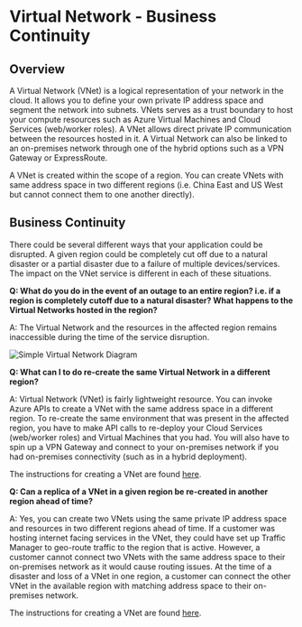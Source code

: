 <properties
    pageTitle="What to do in the event of an Azure service disruption impacting Azure Virtual Networks | Azure"
    description="Learn what to do in the event of an Azure service disruption impacting Azure Virtual Networks."
    services="virtual-network"
    documentationcenter=""
    author="NarayanAnnamalai"
    manager="jefco"
    editor="" />
<tags
    ms.assetid="ad260ab9-d873-43b3-8896-f9a1db9858a5"
    ms.service="virtual-network"
    ms.workload="virtual-network"
    ms.tgt_pltfrm="na"
    ms.devlang="na"
    ms.topic="article"
    ms.date="05/16/2016"
    wacn.date=""
    ms.author="narayan;aglick" />

# Virtual Network - Business Continuity
## Overview
A Virtual Network (VNet) is a logical representation of your network in the cloud. It allows you to define your own private IP address space and segment the network into subnets. VNets serves as a trust boundary to host your compute resources such as Azure Virtual Machines and Cloud Services (web/worker roles). A VNet allows direct private IP communication between the resources hosted in it. A Virtual Network can also be linked to an on-premises network through one of the hybrid options such as a VPN Gateway or ExpressRoute.

A VNet is created within the scope of a region. You can create VNets with same address space in two different regions (i.e. China East and US West but cannot connect them to one another directly). 

## Business Continuity
There could be several different ways that your application could be disrupted. A given region could be completely cut off due to a natural disaster or a partial disaster due to a failure of multiple devices/services. The impact on the VNet service is different in each of these situations.

**Q: What do you do in the event of an outage to an entire region? i.e. if a region is completely cutoff due to a natural disaster? What happens to the Virtual Networks hosted in the region?**

A: The Virtual Network and the resources in the affected region remains inaccessible during the time of the service disruption.

![Simple Virtual Network Diagram](./media/virtual-network-disaster-recovery-guidance/vnet.png)

**Q: What can I to do re-create the same Virtual Network in a different region?**

A: Virtual Network (VNet) is fairly lightweight resource. You can invoke Azure APIs to create a VNet with the same address space in a different region. To re-create the same environment that was present in the affected region, you have to make API calls to re-deploy your Cloud Services (web/worker roles) and Virtual Machines that you had. You will also have to spin up a VPN Gateway and connect to your on-premises network if you had on-premises connectivity (such as in a hybrid deployment).

The instructions for creating a VNet are found [here](/documentation/articles/virtual-networks-create-vnet-arm-pportal/). 

**Q: Can a replica of a VNet in a given region be re-created in another region ahead of time?**

A: Yes, you can create two VNets using the same private IP address space and resources in two different regions ahead of time. If a customer was hosting internet facing services in the VNet, they could have set up Traffic Manager to geo-route traffic to the region that is active. However, a customer cannot connect two VNets with the same address space to their on-premises network as it would cause routing issues. At the time of a disaster and loss of a VNet in one region, a customer can connect the other VNet in the available region with matching address space to their on-premises network.

The instructions for creating a VNet are found [here](/documentation/articles/virtual-networks-create-vnet-arm-pportal/).

